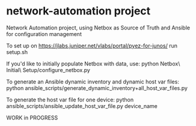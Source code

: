 # network-automation project

Network Automation project, using Netbox as Source of Truth and Ansible for configuration management

To set up on https://jlabs.juniper.net/vlabs/portal/pyez-for-junos/ run setup.sh

If you'd like to initially populate Netbox with data, use:
python Netbox\ Initial\ Setup/configure_netbox.py

To generate an Ansible dynamic inventory and dynamic host var files:
python ansible_scripts/generate_dynamic_inventory+all_host_var_files.py

To generate the host var file for one device:
python ansible_scripts/ansible_update_host_var_file.py device_name


WORK in PROGRESS

